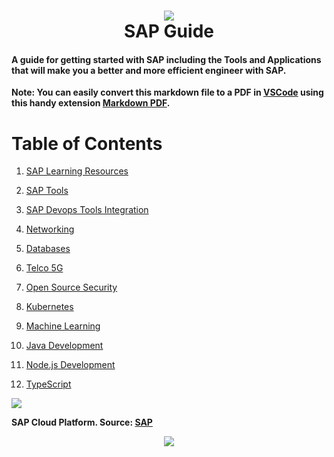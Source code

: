 <h1 align="center">
 <img src="https://user-images.githubusercontent.com/45159366/117213054-f79bd880-adaf-11eb-8fa7-7c9bc64d9850.png">
  <br />
 SAP Guide
</h1>

 #### A guide for getting started with SAP including the Tools and Applications that will make you a better and more efficient engineer with SAP.
 
 **Note: You can easily convert this markdown file to a PDF in [VSCode](https://code.visualstudio.com/) using this handy extension [Markdown PDF](https://marketplace.visualstudio.com/items?itemName=yzane.markdown-pdf).**
 
 
# Table of Contents

1. [SAP Learning Resources](https://github.com/mikeroyal/SAP-Guide/blob/main/README.md#SAP-learning-resources)

2. [SAP Tools](https://github.com/mikeroyal/SAP-Guide/blob/main/README.md#SAP-tools)

3. [SAP Devops Tools Integration](https://github.com/mikeroyal/SAP-Guide/blob/main/README.md#SAP-devops-tools-integration)

4. [Networking](https://github.com/mikeroyal/SAP-Guide/blob/main/README.md#networking)

5. [Databases](https://github.com/mikeroyal/SAP-Guide/blob/main/README.md#databases)

6. [Telco 5G](https://github.com/mikeroyal/SAP-Guide/blob/main/README.md#telco-5g)

7. [Open Source Security](https://github.com/mikeroyal/SAP-Guide/blob/main/README.md#open-source-security)

8. [Kubernetes](https://github.com/mikeroyal/SAP-Guide/blob/main/README.md#kubernetes)

9. [Machine Learning](https://github.com/mikeroyal/SAP-Guide/blob/main/README.md#machine-learning)

10. [Java Development](https://github.com/mikeroyal/SAP-Guide/blob/main/README.md#java-development)

11. [Node.js Development](https://github.com/mikeroyal/SAP-Guide/blob/main/README.md#nodejs-development)

12. [TypeScript](https://github.com/mikeroyal/SAP-Guide/blob/main/README.md#typescript-development)


 <img src="https://user-images.githubusercontent.com/45159366/117213061-f9fe3280-adaf-11eb-8f46-dd40d067ebb9.png">
 
 **SAP Cloud Platform. Source: [SAP](https://developers.sap.com/topics/cloud-sdk.html)**

<p align="center">
 <img src="https://user-images.githubusercontent.com/45159366/117213079-fd91b980-adaf-11eb-8868-900a30a0f621.png">
  <br />
</p>
